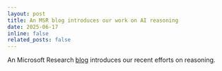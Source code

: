```yaml
---
layout: post
title: An MSR blog introduces our work on AI reasoning
date: 2025-06-17
inline: false
related_posts: false
---
```


An Microsoft Research <a href="https://www.microsoft.com/en-us/research/blog/new-methods-boost-reasoning-in-small-and-large-language-models/">blog</a> introduces our recent efforts on reasoning.
